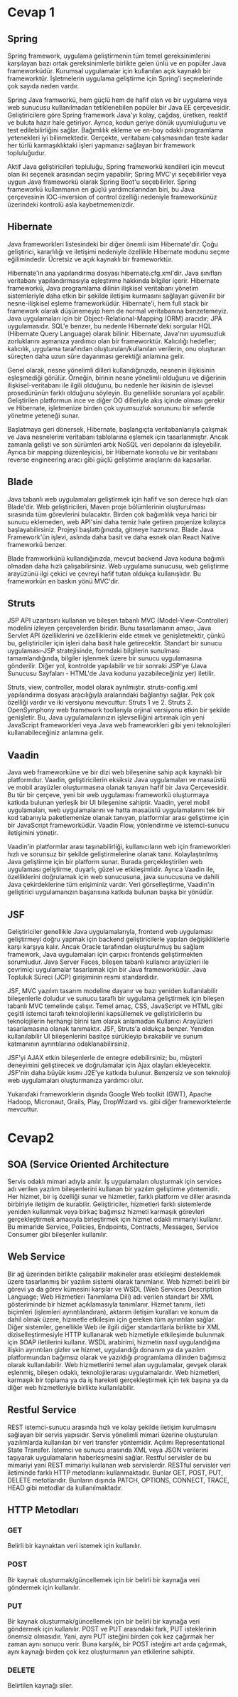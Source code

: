 # Cevap 1

## Spring

Spring framework, uygulama geliştirmenin tüm temel gereksinimlerini karşılayan bazı ortak gereksinimlerle birlikte gelen ünlü ve en popüler Java frameworküdür. Kurumsal uygulamalar için kullanılan açık kaynaklı bir frameworktür. İşletmelerin uygulama geliştirme için Spring'i seçmelerinde çok sayıda neden vardır.

Spring Java framworkü, hem güçlü hem de hafif olan ve bir uygulama veya web sunucusu kullanılmadan tetiklenebilen popüler bir Java EE çerçevesidir. Geliştiricilere göre Spring framework Java'yı kolay, çağdaş, üretken, reaktif ve buluta hazır hale getiriyor. Ayrıca, kodun geriye dönük uyumluluğunu ve test edilebilirliğini sağlar. Bağımlılık ekleme ve en-boy odaklı programlama yetenekleri iyi bilinmektedir. Gerçekte, veritabanı çalışmasından teste kadar her türlü karmaşıklıktaki işleri yapmanızı sağlayan bir framework topluluğudur.

Aktif Java geliştiricileri topluluğu, Spring frameworkü kendileri için mevcut olan iki seçenek arasından seçim yapabilir; Spring MVC'yi seçebilirler veya uygun Java frameworkü olarak Spring Boot'u seçebilirler. Spring frameworkü kullanmanın en güçlü yardımcılarından biri, bu Java çerçevesinin IOC-inversion of control özelliği nedeniyle frameworkünüz üzerindeki kontrolü asla kaybetmemenizdir.

## Hibernate

Java frameworkleri listesindeki bir diğer önemli isim Hibernate'dir. Çoğu geliştirici, kararlılığı ve iletişimi nedeniyle özellikle Hibernate modunu seçme eğilimindedir. Ücretsiz ve açık kaynaklı bir frameworktür.

Hibernate'in ana yapılandırma dosyası hibernate.cfg.xml'dir. Java sınıfları veritabanı yapılandırmasıyla eşleştirme hakkında bilgiler içerir. Hibernate frameworkü, Java programlama dilinin ilişkisel veritabanı yönetim sistemleriyle daha etkin bir şekilde iletişim kurmasını sağlayan güvenilir bir nesne-ilişkisel eşleme frameworküdür. Hibernate'i, hem full stack bir framework olarak düşünemeyip hem de normal veritabanına benzetemeyiz. Java uygulamaları için bir Object-Relational-Mapping (ORM) aracıdır; JPA uygulamasıdır. SQL'e benzer, bu nedenle Hibernate'deki sorgular HQL (Hibernate Query Language) olarak bilinir. Hibernate, Java'nın uyumsuzluk zorluklarını aşmanıza yardımcı olan bir frameworktür. Kalıcılığı hedefler; kalıcılık, uygulama tarafından oluşturulan/kullanılan verilerin, onu oluşturan süreçten daha uzun süre dayanması gerektiği anlamına gelir.

Genel olarak, nesne yönelimli dilleri kullandığınızda, nesnenin ilişkisinin eşleşmediği görülür. Örneğin, birinin nesne yönelimli olduğunu ve diğerinin ilişkisel-veritabanı ile ilgili olduğunu, bu nedenle her ikisinin de işlevsel prosedürünün farklı olduğunu söyleyin. Bu genellikle sorunlara yol açabilir. Geliştirilen platformun ince ve diğer OO dilleriyle akış içinde olması gerekir ve Hibernate, işletmenize birden çok uyumsuzluk sorununu bir seferde yönetme yeteneği sunar.

Başlatmaya geri dönersek, Hibernate, başlangıçta veritabanlarıyla çalışmak ve Java nesnelerini veritabanı tablolarına eşlemek için tasarlanmıştır. Ancak zamanla gelişti ve son sürümleri artık NoSQL veri depolarını da işleyebilir. Ayrıca bir mapping düzenleyicisi, bir Hibernate konsolu ve bir veritabanı reverse engineering aracı gibi güçlü geliştirme araçlarını da kapsarlar.

## Blade

Java tabanlı web uygulamaları geliştirmek için hafif ve son derece hızlı olan Blade'dir. Web geliştiricileri, Maven proje bölümlerinin oluşturulması sırasında tüm görevlerini bulacaktır. Birden çok bağımlılık veya harici bir sunucu eklemeden, web API'sini daha temiz hale getiren projenize kolayca başlayabilirsiniz. Projeyi başlattığınızda, gitmeye hazırsınız. Blade Java Framework'ün işlevi, aslında daha basit ve daha esnek olan React Native frameworkü benzer.

Blade framworkünü kullandığınızda, mevcut backend Java koduna bağımlı olmadan daha hızlı çalışabilirsiniz. Web uygulama sunucusu, web geliştirme arayüzünü ilgi çekici ve çevreyi hafif tutan oldukça kullanışlıdır. Bu frameworkün en baskın yönü MVC'dir.

## Struts

JSP API uzantısını kullanan ve bileşen tabanlı MVC (Model-View-Controller) modelini izleyen çerçevelerden biridir. Bunu tasarlamanın amacı, Java Servlet API özelliklerini ve özelliklerini elde etmek ve genişletmektir, çünkü bu, geliştiriciler için işleri daha basit hale getirecektir. Standart bir sunucu uygulaması-JSP stratejisinde, formdaki bilgilerin sunulması tamamlandığında, bilgiler işlenmek üzere bir sunucu uygulamasına gönderilir. Diğer yol, kontrolde yapılabilir ve bir sonraki JSP'ye (Java Sunucusu Sayfaları - HTML'de Java kodunu yazabileceğiniz yer) iletilir.

Struts, view, controller, model olarak ayrılmıştır. struts-config.xml yapılandırma dosyası aracılığıyla aralarındaki bağlantıyı sağlar. Pek çok özelliği vardır ve iki versiyonu mevcuttur: Struts 1 ve 2. Struts 2. OpenSymphony web framework toollarıyla orjinal versiyonu etkin bir şekilde genişletir. Bu, Java uygulamalarınızın işlevselliğini artırmak için yeni JavaScript frameworkleri veya Java web frameworkleri gibi yeni teknolojileri kullanabileceğiniz anlamına gelir.

## Vaadin

Java web frameworküne ve bir dizi web bileşenine sahip açık kaynaklı bir platformdur. Vaadin, geliştiricilerin eksiksiz Java uygulamaları ve masaüstü ve mobil arayüzler oluşturmasına olanak tanıyan hafif bir Java Çerçevesidir. Bu tür bir çerçeve, yeni bir web uygulaması frameworkü oluşturmaya katkıda bulunan yerleşik bir UI bileşenine sahiptir. Vaadin, yerel mobil uygulamaları, web uygulamalarını ve hatta masaüstü uygulamalarını tek bir kod tabanıyla paketlemenize olanak tanıyan, platformlar arası geliştirme için bir JavaScript frameworküdür. Vaadin Flow, yönlendirme ve istemci-sunucu iletişimini yönetir.

Vaadin'in platformlar arası taşınabilirliği, kullanıcıların web için frameworkleri hızlı ve sorunsuz bir şekilde geliştirmelerine olanak tanır. Kolaylaştırılmış Java geliştirme için bir platform sunar. Burada gerçekleştirilen web uygulaması geliştirme, duyarlı, güzel ve etkileşimlidir. Ayrıca Vaadin ile, özelliklerini doğrulamak için web sunucusuna, java sunucusuna ve dahili Java çekirdeklerine tüm erişiminiz vardır. Veri görselleştirme, Vaadin'in geliştirici uygulamanızın başarısına katkıda bulunan başka bir yönüdür.

## JSF

Geliştiriciler genellikle Java uygulamalarıyla, frontend web uygulaması geliştirmeyi doğru yapmak için backend geliştiricilerle yapılan değişikliklerle karşı karşıya kalır. Ancak Oracle tarafından oluşturulmuş bu sağlam framework, Java uygulamaları için çarpıcı frontends geliştirmekten sorumludur. Java Server Faces, bileşen tabanlı kullanıcı arayüzleri ile çevrimiçi uygulamalar tasarlamak için bir Java frameworküdür. Java Topluluk Süreci (JCP) girişiminin resmi standardıdır.

JSF, MVC yazılım tasarım modeline dayanır ve bazı yeniden kullanılabilir bileşenlerle doludur ve sunucu taraflı bir uygulama geliştirmek için bileşen tabanlı MVC temelinde çalışır. Temel amaç, CSS, JavaScript ve HTML gibi çeşitli istemci tarafı teknolojilerini kapsüllemek ve geliştiricilerin bu teknolojilerin herhangi birini tam olarak anlamadan Kullanıcı Arayüzleri tasarlamasına olanak tanımaktır. JSF, Struts'a oldukça benzer. Yeniden kullanılabilir UI bileşenlerini basitçe sürükleyip bırakabilir ve sunum katmanının ayrıntılarına odaklanabilirsiniz.

JSF'yi AJAX etkin bileşenlerle de entegre edebilirsiniz; bu, müşteri deneyimini geliştirecek ve doğrulamalar için Ajax olayları ekleyecektir. JSF'nin daha büyük kısmı J2E'ye katkıda bulunur. Benzersiz ve son teknoloji web uygulamaları oluşturmanıza yardımcı olur.

Yukarıdaki frameworklerin dışında Google Web toolkit (GWT), Apache Hadoop, Micronaut, Grails, Play, DropWizard vs. gibi diğer frameworktelerde mevcuttur.

# Cevap2

## SOA (Service Oriented Architecture
Servis odaklı mimari adıyla anılır. İş uygulamaları oluşturmak için services adı verilen yazılım bileşenlerini kullanan bir yazılım geliştirme yöntemidir. Her hizmet, bir iş özelliği sunar ve hizmetler, farklı platform ve diller arasında birbiriyle iletişim de kurabilir. Geliştiriciler, hizmetleri farklı sistemlerde yeniden kullanmak veya birkaç bağımsız hizmeti karmaşık görevleri gerçekleştirmek amacıyla birleştirmek için hizmet odaklı mimariyi kullanır.
Bu mimaride Service, Policies, Endpoints, Contracts, Messages, Service Consumer gibi bileşenler kullanılır.

## Web Service
Bir ağ üzerinden birlikte çalışabilir makineler arası etkileşimi desteklemek üzere tasarlanmış bir yazılım sistemi olarak tanımlanır. Web hizmeti belirli bir görevi ya da görev kümesini karşılar ve WSDL (Web Services Description Language; Web Hizmetleri Tanımlama Dili) adı verilen standart bir XML gösteriminde bir hizmet açıklamasıyla tanımlanır. Hizmet tanımı, ileti biçimleri (işlemleri ayrıntılandıran), aktarım iletişim kuralları ve konum da dahil olmak üzere, hizmetle etkileşim için gereken tüm ayrıntıları sağlar. Diğer sistemler, genellikle Web ile ilgili diğer standartlarla birlikte bir XML diziselleştirmesiyle HTTP kullanarak web hizmetiyle etkileşimde bulunmak için SOAP iletilerini kullanır. WSDL arabirimi, hizmetin nasıl uygulandığına ilişkin ayrıntıları gizler ve hizmet, uygulandığı donanım ya da yazılım platformundan bağımsız olarak ve yazıldığı programlama dilinden bağımsız olarak kullanılabilir. Web hizmetlerini temel alan uygulamalar, gevşek olarak eşlenmiş, bileşen odaklı, teknolojilerarası uygulamalardır. Web hizmetleri, karmaşık bir toplama ya da iş hareketi gerçekleştirmek için tek başına ya da diğer web hizmetleriyle birlikte kullanılabilir.

## Restful Service
REST istemci-sunucu arasında hızlı ve kolay şekilde iletişim kurulmasını sağlayan bir servis yapısıdır. Servis yönelimli mimari üzerine oluşturulan yazılımlarda kullanılan bir veri transfer yöntemidir. Açılımı Representational State Transfer. İstemci ve sunucu arasında XML veya JSON verilerini taşıyarak uygulamaların haberleşmesini sağlar. Restful servisler de bu mimariyi yani REST mimariyi kullanan web servislerdir. RESTful servisler veri iletiminde farklı HTTP metodlarını kullanmaktadır. Bunlar GET, POST, PUT, DELETE metotlarıdır. Bunların dışında PATCH, OPTIONS, CONNECT, TRACE, HEAD gibi metodlar da kullanılmaktadır. 

## HTTP Metodları
### GET
Belirli bir kaynaktan veri istemek için kullanılır.

### POST
Bir kaynak oluşturmak/güncellemek için bir belirli bir kaynağa veri göndermek için kullanılır.

### PUT
Bir kaynak oluşturmak/güncellemek için bir belirli bir kaynağa veri göndermek için kullanılır. POST ve PUT arasındaki fark, PUT isteklerinin önemsiz olmasıdır. Yani, aynı PUT isteğini birden çok kez çağırmak her zaman aynı sonucu verir. Buna karşılık, bir POST isteğini art arda çağırmak, aynı kaynağı birden çok kez oluşturmanın yan etkilerine sahiptir.

### DELETE
Belirtilen kaynağı siler.
